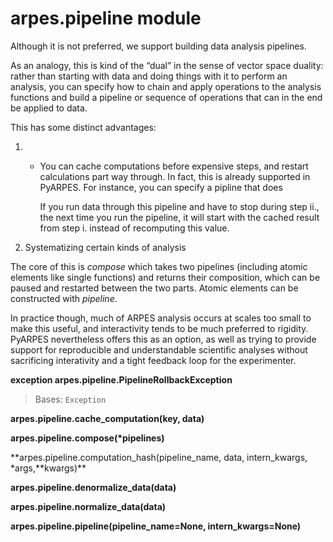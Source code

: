 # arpes.pipeline module

Although it is not preferred, we support building data analysis
pipelines.

As an analogy, this is kind of the “dual” in the sense of vector space
duality: rather than starting with data and doing things with it to
perform an analysis, you can specify how to chain and apply operations
to the analysis functions and build a pipeline or sequence of operations
that can in the end be applied to data.

This has some distinct advantages:

1.    - You can cache computations before expensive steps, and restart  
        calculations part way through. In fact, this is already
        supported in PyARPES. For instance, you can specify a pipline
        that does
        
        If you run data through this pipeline and have to stop during
        step ii., the next time you run the pipeline, it will start with
        the cached result from step i. instead of recomputing this
        value.

2.  Systematizing certain kinds of analysis

The core of this is *compose* which takes two pipelines (including
atomic elements like single functions) and returns their composition,
which can be paused and restarted between the two parts. Atomic elements
can be constructed with *pipeline*.

In practice though, much of ARPES analysis occurs at scales too small to
make this useful, and interactivity tends to be much preferred to
rigidity. PyARPES nevertheless offers this as an option, as well as
trying to provide support for reproducible and understandable scientific
analyses without sacrificing interativity and a tight feedback loop for
the experimenter.

**exception arpes.pipeline.PipelineRollbackException**

> Bases: `Exception`

**arpes.pipeline.cache\_computation(key, data)**

**arpes.pipeline.compose(\*pipelines)**

**arpes.pipeline.computation\_hash(pipeline\_name, data, intern\_kwargs,
\*args,**kwargs)\*\*

**arpes.pipeline.denormalize\_data(data)**

**arpes.pipeline.normalize\_data(data)**

**arpes.pipeline.pipeline(pipeline\_name=None, intern\_kwargs=None)**
